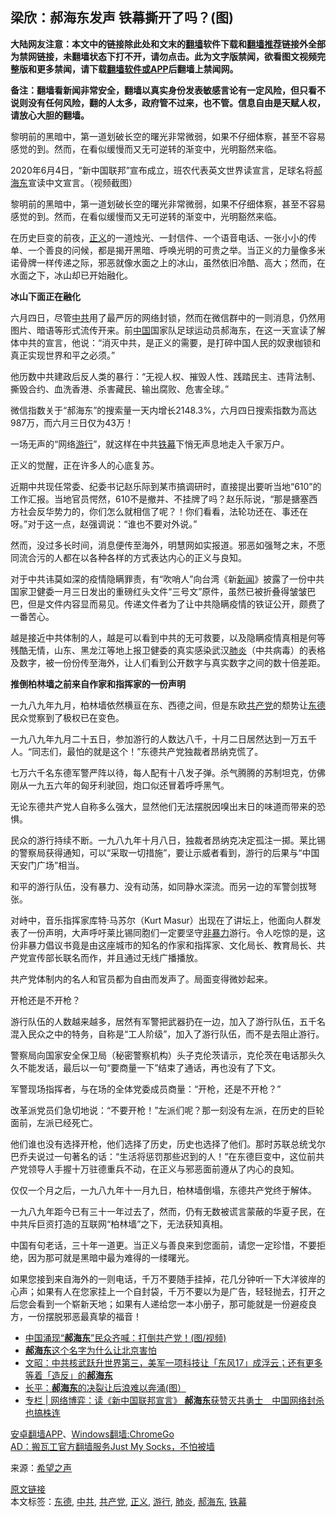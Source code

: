  <h2>梁欣：郝海东发声 铁幕撕开了吗？(图)</h2> <p class="notice"><b>大陆网友注意：本文中的链接除此处和文末的<a href="https://github.com/bannedbook/fanqiang" >翻墙</a>软件下载和<a href="https://github.com/killgcd/justmysocks/blob/master/README.md">翻墙推荐</a>链接外全部为禁网链接，未翻墙状态下打不开，请勿点击。此为文字版禁闻，欲看图文视频完整版和更多禁闻，请下载<a href="https://github.com/bannedbook/fanqiang">翻墙软件或APP</a>后翻墙上禁闻网。</p><p>备注：翻墙看新闻非常安全，翻墙以真实身份发表敏感言论有一定风险，但只看不说则没有任何风险，翻的人太多，政府管不过来，也不管。信息自由是天赋人权，请放心大胆的翻墙。</b></p>  <div class="entry"> <p id="summary">黎明前的黑暗中，第一道划破长空的曙光非常微弱，如果不仔细体察，甚至不容易感觉的到。然而，在看似缓慢而又无可逆转的渐变中，光明豁然来临。</p> <p id="conimg">2020年6月4日，“新中国联邦”宣布成立，班农代表英文世界读宣言，足球名将<a href="https://www.bannedbook.org/bnews/tag/%E9%83%9D%E6%B5%B7%E4%B8%9C/" class="st_tag internal_tag" rel="tag" title="标签 郝海东 下的日志">郝海东</a>宣读中文宣言。（视频截图）</p> <p>黎明前的黑暗中，第一道划破长空的曙光非常微弱，如果不仔细体察，甚至不容易感觉的到。然而，在看似缓慢而又无可逆转的渐变中，光明豁然来临。</p> <p>在历史巨变的前夜，<a href="https://www.bannedbook.org/bnews/tag/%E6%AD%A3%E4%B9%89/" class="st_tag internal_tag" rel="tag" title="标签 正义 下的日志">正义</a>的一道烛光、一封信件、一个语音电话、一张小小的传单、一个善良的问候，都是揭开黑暗、呼唤光明的可贵之举。当正义的力量像多米诺骨牌一样传递之际，邪恶就像水面之上的冰山，虽然依旧冷酷、高大；然而，在水面之下，冰山却已开始融化。</p> <p><strong>冰山下面正在融化</strong></p> <p>六月四日，尽管<a href="https://www.bannedbook.org/bnews/tag/%e4%b8%ad%e5%85%b1/" class="st_tag internal_tag" rel="tag" title="标签 中共 下的日志">中共</a>用了最严厉的网络封锁，然而在微信群中的一则消息，仍然用图片、暗语等形式流传开来。前<span class='wp_keywordlink_affiliate'><a href="https://www.bannedbook.org/" title="中国" target="_blank">中国</a></span>国家队足球运动员郝海东，在这一天宣读了解体中共的宣言，他说：“消灭中共，是正义的需要，是打碎中国人民的奴隶枷锁和真正实现世界和平之必须。”</p> <p>他历数中共建政后反人类的暴行：“无视人权、摧毁人性、践踏民主、违背法制、撕毁合约、血洗香港、杀害藏民、输出腐败、危害全球。”</p> <p>微信指数关于“郝海东”的搜索量一天内增长2148.3%，六月四日搜索指数为高达987万，而六月三日仅为43万！</p>  <p>一场无声的“网络<a href="https://www.bannedbook.org/bnews/tag/%e6%b8%b8%e8%a1%8c/" class="st_tag internal_tag" rel="tag" title="标签 游行 下的日志">游行</a>”，就这样在中共<a href="https://www.bannedbook.org/bnews/tag/%E9%93%81%E5%B9%95/" class="st_tag internal_tag" rel="tag" title="标签 铁幕 下的日志">铁幕</a>下悄无声息地走入千家万户。</p> <p>正义的觉醒，正在许多人的心底复苏。</p> <p>近期中共现任常委、纪委书记赵乐际到某市搞调研时，直接提出要听当地“610”的工作汇报。当地官员愕然，610不是撤并、不挂牌了吗？赵乐际说，“那是搪塞西方社会反华势力的，你们怎么就相信了呢？！你们看看，法轮功还在、事还在呀。”对于这一点，赵强调说：“谁也不要对外说。”</p> <p>然而，没过多长时间，消息便传至海外，明慧网如实报道。邪恶如强弩之末，不愿同流合污的人都在以各种各样的方式表达内心的正义与良知。</p> <p>对于中共讳莫如深的疫情隐瞒罪责，有“吹哨人”向台湾《新<span class='wp_keywordlink_affiliate'><a href="https://www.bannedbook.org/" title="新闻">新闻</a></span>》披露了一份中共国家卫健委一月三日发出的重磅红头文件“三号文”原件，虽然已被折叠得皱皱巴巴，但是文件内容显而易见。传递文件者为了让中共隐瞒疫情的铁证公开，颇费了一番苦心。</p> <p>越是接近中共体制的人，越是可以看到中共的无可救要，以及隐瞒疫情真相是何等残酷无情，山东、黑龙江等地上报卫健委的真实感染武汉<a href="https://www.bannedbook.org/bnews/tag/%e8%82%ba%e7%82%8e/" class="st_tag internal_tag" rel="tag" title="标签 肺炎 下的日志">肺炎</a>（中共病毒）的表格及数字，被一份份传至海外，让人们看到公开数字与真实数字之间的数十倍差距。</p> <p><strong>推倒柏林墙之前来自作家和指挥家的一份声明</strong></p> <p>一九八九年九月，柏林墙依然横亘在东、西德之间，但是东欧<a href="https://www.bannedbook.org/bnews/tag/%e5%85%b1%e4%ba%a7%e5%85%9a/" class="st_tag internal_tag" rel="tag" title="标签 共产党 下的日志">共产党</a>的颓势让<a href="https://www.bannedbook.org/bnews/tag/%E4%B8%9C%E5%BE%B7/" class="st_tag internal_tag" rel="tag" title="标签 东德 下的日志">东德</a>民众觉察到了极权已在变色。</p>  <p>一九八九年九月二十五日，参加游行的人数达八千，十月二日居然达到一万五千人。“同志们，最怕的就是这个！”东德共产党独裁者昂纳克慌了。</p> <p>七万六千名东德军警严阵以待，每人配有十八发子弹。杀气腾腾的苏制坦克，仿佛刚从一九五六年的匈牙利驶回，炮口似还冒着呼呼黑气。</p> <p>无论东德共产党人自称多么强大，显然他们无法摆脱因嗅出末日的味道而带来的恐惧。</p> <p>民众的游行持续不断。一九八九年十月八日，独裁者昂纳克决定孤注一掷。莱比锡的警察局获得通知，可以“采取一切措施”，要让示威者看到，游行的后果与“中国天安门广场”相当。</p> <p>和平的游行队伍，没有暴力、没有动荡，如同静水深流。而另一边的军警剑拔弩张。</p> <p>对峙中，音乐指挥家库特·马苏尔（Kurt Masur）出现在了讲坛上，他面向人群发表了一份声明，大声呼吁莱比锡同胞们一定要坚守<span class='wp_keywordlink'><a href="https://www.bannedbook.org/forum2/topic6313.html" title="《非暴力不合作运动丛书》" target="_blank">非暴力</a></span>游行。令人吃惊的是，这份非暴力倡议书竟是由这座城市的知名的作家和指挥家、文化局长、教育局长、共产党宣传部长联名而作，并且通过无线广播播放。</p> <p>共产党体制内的名人和官员都为自由而发声了。局面变得微妙起来。</p> <p>开枪还是不开枪？</p>  <p>游行队伍的人数越来越多，居然有军警把武器扔在一边，加入了游行队伍，五千名混入民众之中的特务，自称是“工人阶级”，加入了游行队伍，而不是去阻止游行。</p> <p>警察局向国家安全保卫局（秘密警察机构）头子克伦茨请示，克伦茨在电话那头久久不能发话，最后以一句“要商量一下”结束了通话，再也没有了下文。</p> <p>军警现场指挥者，与在场的全体党委成员商量：“开枪，还是不开枪？”</p> <p>改革派党员们急切地说：“不要开枪！”左派们呢？那一刻没有左派，在历史的巨轮面前，左派已经死亡。</p> <p>他们谁也没有选择开枪，他们选择了历史，历史也选择了他们。那时苏联总统戈尔巴乔夫说过一句著名的话：“生活将惩罚那些迟到的人！”在东德巨变中，这位前共产党领导人手握十万驻德重兵不动，在正义与邪恶面前遵从了内心的良知。</p> <p>仅仅一个月之后，一九八九年十一月九日，柏林墙倒塌，东德共产党终于解体。</p> <p>一九八九年距今已有三十一年过去了，然而，仍有无数被谎言蒙蔽的华夏子民，在中共斥巨资打造的互联网“柏林墙”之下，无法获知真相。</p> <p>中国有句老话，三十年一道更。当正义与善良来到您面前，请您一定珍惜，不要拒绝，因为那可就是黑暗中最为难得的一缕曙光。</p>  <p>如果您接到来自海外的一则电话，千万不要随手挂掉，花几分钟听一下大洋彼岸的心声；如果有人在您家挂上一个自封袋，千万不要以为是广告，轻轻抛去，打开之后您会看到一个崭新天地；如果有人递给您一本小册子，那可能就是一份避疫良方，一份摆脱邪恶最真挚的福音！</p> <ul class='op-related-articles' title='相关阅读'> <li><a href='https://www.bannedbook.org/bnews/cbnews/20200611/1343090.html' target='_blank'>中国涌现“<b>郝海东</b>”民众齐喊：打倒共产党！(图/视频)</a></li> <li><a href='https://www.bannedbook.org/bnews/headline/20200611/1343014.html' target='_blank'><b>郝海东</b>这个名字为什么让北京害怕</a></li> <li><a href='https://www.bannedbook.org/bnews/cbnews/20200611/1343013.html' target='_blank'>文昭：中共核武跃升世界第三，美军一项科技让「东风17」成浮云；还有更多等着「造反」的<b>郝海东</b> </a></li> <li><a href='https://www.bannedbook.org/bnews/comments/20200611/1342999.html' target='_blank'>长平：<b>郝海东</b>的决裂让后浪难以奔涌(图）</a></li> <li><a href='https://www.bannedbook.org/bnews/ssgc/20200611/1342955.html' target='_blank'>专栏 | 网络博弈：读《新中国联邦宣言》 <b>郝海东</b>获赞灭共勇士　中国网络封杀也搞株连</a></li> </ul> <div class="texttj"> <a href="https://github.com/bannedbook/fanqiang/wiki/%E7%A6%81%E9%97%BB%E7%BD%91%E5%AE%89%E5%8D%93%E7%BF%BB%E5%A2%99%E6%96%B0%E9%97%BBAPP" target="_blank">安卓翻墙APP</a>、<a href="https://github.com/bannedbook/fanqiang/wiki/Chrome%E4%B8%80%E9%94%AE%E7%BF%BB%E5%A2%99%E5%8C%85" target="_blank">Windows翻墙:ChromeGo</a><br/> <a href="https://github.com/killgcd/justmysocks/blob/master/README.md" target="_blank">AD：搬瓦工官方翻墙服务Just My Socks，不怕被墙</a> </div><p> 来源：<span class='wp_keywordlink_affiliate'><a href="https://www.soundofhope.org" title="希望之声" target="_blank">希望之声</a></span> </p><a name='sharetosocial'></a>         <div><a href='https://www.bannedbook.org/bnews/comments/20200611/1343105.html'>原文链接</a></div>  </div><!--END ENTRY--> <div class="postfooter"> <div>本文标签：<a href="https://www.bannedbook.org/bnews/tag/%E4%B8%9C%E5%BE%B7/" rel="tag">东德</a>, <a href="https://www.bannedbook.org/bnews/tag/%e4%b8%ad%e5%85%b1/" rel="tag">中共</a>, <a href="https://www.bannedbook.org/bnews/tag/%e5%85%b1%e4%ba%a7%e5%85%9a/" rel="tag">共产党</a>, <a href="https://www.bannedbook.org/bnews/tag/%E6%AD%A3%E4%B9%89/" rel="tag">正义</a>, <a href="https://www.bannedbook.org/bnews/tag/%e6%b8%b8%e8%a1%8c/" rel="tag">游行</a>, <a href="https://www.bannedbook.org/bnews/tag/%e8%82%ba%e7%82%8e/" rel="tag">肺炎</a>, <a href="https://www.bannedbook.org/bnews/tag/%E9%83%9D%E6%B5%B7%E4%B8%9C/" rel="tag">郝海东</a>, <a href="https://www.bannedbook.org/bnews/tag/%E9%93%81%E5%B9%95/" rel="tag">铁幕</a></div>  </div><!--END POSTFOOTER--> 